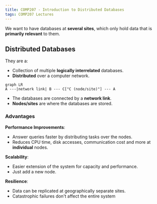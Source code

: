 ```yaml
---
title: COMP207 - Introduction to Distributed Databases
tags: COMP207 Lectures
---
```

We want to have databases at **several sites**, which only hold data that is **primarily relevant** to them.

## Distributed Databases
They are a:

* Collection of multiple **logically interrelated** databases.
* **Distributed** over a computer network.

```mermaid
graph LR
A ---|network link| B --- C["C (node/site)"] --- A
```

* The databases are connected by a **network link**.
* **Nodes/sites** are where the databases are stored.

### Advantages

**Performance Improvements**:

* Answer queries faster by distributing tasks over the nodes.
* Reduces CPU time, disk accesses, communication cost and more at **individual** nodes.

**Scalability**:

* Easier extension of the system for capacity and performance.
* Just add a new node.

**Resilience**:

* Data can be replicated at geographically separate sites.
* Catastrophic failures don't affect the entire system